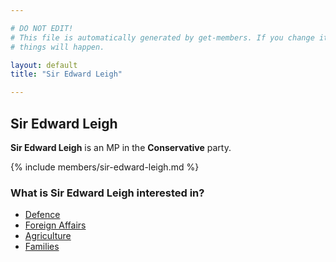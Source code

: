 ```yaml
---

# DO NOT EDIT!
# This file is automatically generated by get-members. If you change it, bad
# things will happen.

layout: default
title: "Sir Edward Leigh"

---
```


## Sir Edward Leigh

**Sir Edward Leigh** is an MP in the **Conservative** party.

{% include members/sir-edward-leigh.md %}

### What is Sir Edward Leigh interested in?


* [Defence](/interests/defence.html)
* [Foreign Affairs](/interests/foreign-affairs.html)
* [Agriculture](/interests/agriculture.html)
* [Families](/interests/families.html)
